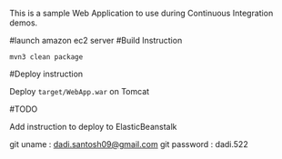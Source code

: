 This is a sample Web Application to use during Continuous Integration demos.

#launch amazon ec2 server
#Build Instruction

```
mvn3 clean package
```

#Deploy instruction

Deploy ```target/WebApp.war``` on Tomcat
 
#TODO
 
Add instruction to deploy to ElasticBeanstalk



git uname : dadi.santosh09@gmail.com
git password : dadi.522

